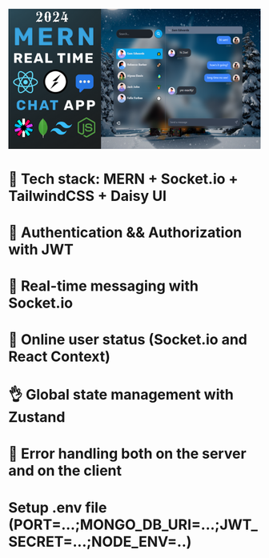 ![ChatAppImage](https://github.com/preetam900/chatapp/blob/main/imagesofdescription/chatapp.png)
# 🌟 Tech stack: MERN + Socket.io + TailwindCSS + Daisy UI
# 🎃 Authentication && Authorization with JWT
# 👾 Real-time messaging with Socket.io
# 🚀 Online user status (Socket.io and React Context)
# 👌 Global state management with Zustand
# 🐞 Error handling both on the server and on the client

# Setup .env file (PORT=...;MONGO_DB_URI=...;JWT_SECRET=...;NODE_ENV=..)